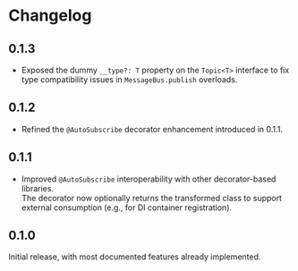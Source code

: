 # Changelog

## 0.1.3

- Exposed the dummy `__type?: T` property on the `Topic<T>` interface to fix
  type compatibility issues in `MessageBus.publish` overloads.

## 0.1.2

- Refined the `@AutoSubscribe` decorator enhancement introduced in 0.1.1.

## 0.1.1

- Improved `@AutoSubscribe` interoperability with other decorator-based libraries.  
  The decorator now optionally returns the transformed class to support external
  consumption (e.g., for DI container registration).

## 0.1.0

Initial release, with most documented features already implemented.
